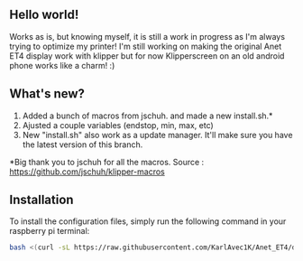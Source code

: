 ## Hello world!

Works as is, but knowing myself, it is still a work in progress as I'm always trying to optimize my printer!
I'm still working on making the original Anet ET4 display work with klipper but for now Klipperscreen on an old android phone works like a charm! :)

## What's new?

1. Added a bunch of macros from jschuh. and made a new install.sh.*
2. Ajusted a couple variables (endstop, min, max, etc)
3. New "install.sh" also work as a update manager. It'll make sure you have the latest version of this branch.

*Big thank you to jschuh for all the macros. 
 Source : https://github.com/jschuh/klipper-macros

## Installation

To install the configuration files, simply run the following command in your raspberry pi terminal:

```bash
bash <(curl -sL https://raw.githubusercontent.com/KarlAvec1K/Anet_ET4/dev/install.sh)
